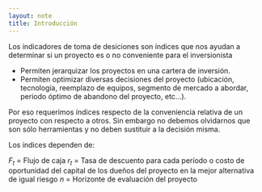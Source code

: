 ```yaml
---
layout: note
title: Introducción
---
```


Los indicadores de toma de desiciones son índices que nos ayudan a determinar si un proyecto es o no conveniente para el inversionista
* Permiten jerarquizar los proyectos en una cartera de inversión.
* Permiten optimizar diversas decisiones del proyecto (ubicación, tecnología, reemplazo de equipos, segmento de mercado a abordar, periodo óptimo de abandono del proyecto, etc...).

Por eso requerimos índices respecto de la conveniencia relativa de un proyecto con respecto a otros. Sin embargo no debemos olvidarnos que son sólo herramientas y no deben sustituir a la decisión misma.

Los índices dependen de:

$F_t$ = Flujo de caja
$r_t$ = Tasa de descuento para cada período o costo de oportunidad del capital de los dueños del proyecto en la mejor alternativa de igual riesgo
$n$ = Horizonte de evaluación del proyecto